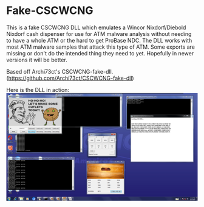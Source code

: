 # Fake-CSCWCNG
This is a fake CSCWCNG DLL which emulates a Wincor Nixdorf/Diebold Nixdorf cash dispenser for use for ATM malware analysis without needing to have a whole ATM or the hard to get ProBase NDC.
The DLL works with most ATM malware samples that attack this type of ATM. Some exports are missing or don't do the intended thing they need to yet. Hopefully in newer versions it will be better.

Based off Archi73ct's CSCWCNG-fake-dll. (https://github.com/Archi73ct/CSCWCNG-fake-dll)

Here is the DLL in action:
![screenshot](screenie/github.png)
